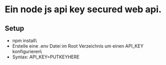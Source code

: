 # Ein node js api key secured web api.
## Setup

- npm install\
- Erstelle eine .env Datei im Root Verzeichnis um einen API_KEY konfigurieren\
- Syntax: API_KEY=PUTKEYHERE
